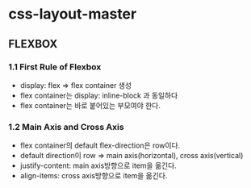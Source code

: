 # css-layout-master

## FLEXBOX

### 1.1 First Rule of Flexbox

- display: flex => flex container 생성
- flex container는 display: inline-block 과 동일하다
- flex container는 바로 붙어있는 부모여야 한다.

### 1.2 Main Axis and Cross Axis

- flex container의 default flex-direction은 row이다.
- default direction이 row => main axis(horizontal), cross axis(vertical)
- justify-content: main axis방향으로 item을 옮긴다.
- align-items: cross axis방향으로 item을 옮긴다.
